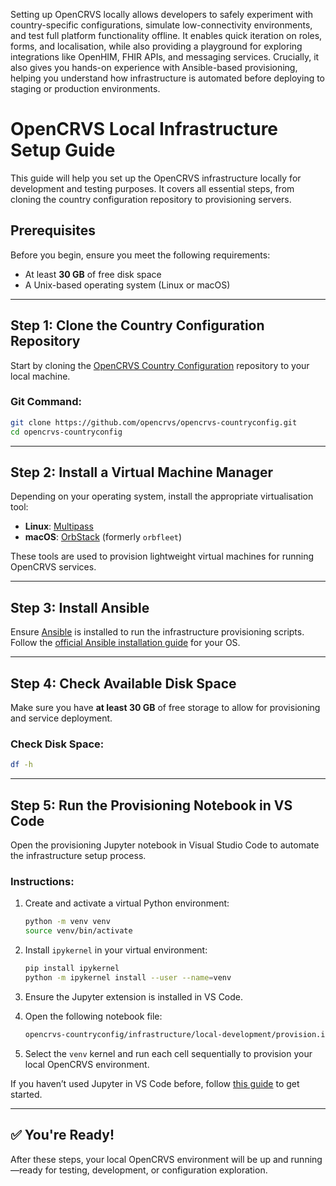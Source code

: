 Setting up OpenCRVS locally allows developers to safely experiment with country-specific configurations, simulate low-connectivity environments, and test full platform functionality offline. It enables quick iteration on roles, forms, and localisation, while also providing a playground for exploring integrations like OpenHIM, FHIR APIs, and messaging services. Crucially, it also gives you hands-on experience with Ansible-based provisioning, helping you understand how infrastructure is automated before deploying to staging or production environments​​.

# OpenCRVS Local Infrastructure Setup Guide

This guide will help you set up the OpenCRVS infrastructure locally for development and testing purposes. It covers all essential steps, from cloning the country configuration repository to provisioning servers.

## Prerequisites

Before you begin, ensure you meet the following requirements:

- At least **30 GB** of free disk space
- A Unix-based operating system (Linux or macOS)

---

## Step 1: Clone the Country Configuration Repository

Start by cloning the [OpenCRVS Country Configuration](https://github.com/opencrvs/opencrvs-countryconfig) repository to your local machine.

### Git Command:

```bash
git clone https://github.com/opencrvs/opencrvs-countryconfig.git
cd opencrvs-countryconfig
```

---

## Step 2: Install a Virtual Machine Manager

Depending on your operating system, install the appropriate virtualisation tool:

- **Linux**: [Multipass](https://multipass.run/)
- **macOS**: [OrbStack](https://orbstack.dev/) (formerly `orbfleet`)

These tools are used to provision lightweight virtual machines for running OpenCRVS services.

---

## Step 3: Install Ansible

Ensure [Ansible](https://www.ansible.com/) is installed to run the infrastructure provisioning scripts.
Follow the [official Ansible installation guide](https://docs.ansible.com/ansible/latest/installation_guide/intro_installation.html) for your OS.

---

## Step 4: Check Available Disk Space

Make sure you have **at least 30 GB** of free storage to allow for provisioning and service deployment.

### Check Disk Space:

```bash
df -h
```

---

## Step 5: Run the Provisioning Notebook in VS Code

Open the provisioning Jupyter notebook in Visual Studio Code to automate the infrastructure setup process.

### Instructions:

1. Create and activate a virtual Python environment:

   ```bash
   python -m venv venv
   source venv/bin/activate  
   ```

2. Install `ipykernel` in your virtual environment:

   ```bash
   pip install ipykernel
   python -m ipykernel install --user --name=venv
   ```

3. Ensure the Jupyter extension is installed in VS Code.
4. Open the following notebook file:

   ```bash
   opencrvs-countryconfig/infrastructure/local-development/provision.ipynb
   ```

5. Select the `venv` kernel and run each cell sequentially to provision your local OpenCRVS environment.

If you haven’t used Jupyter in VS Code before, follow [this guide](https://code.visualstudio.com/docs/datascience/jupyter-notebooks) to get started.


---

## ✅ You're Ready!

After these steps, your local OpenCRVS environment will be up and running—ready for testing, development, or configuration exploration.